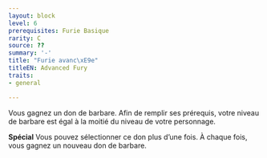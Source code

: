 ```yaml
---
layout: block
level: 6
prerequisites: Furie Basique
rarity: C
source: ??
summary: '-'
title: "Furie avanc\xE9e"
titleEN: Advanced Fury
traits:
- general

---
```


<p>Vous gagnez un don de barbare. Afin de remplir ses prérequis, votre niveau de barbare est égal à la moitié du niveau de votre personnage.</p>
<p><strong>Spécial</strong> Vous pouvez sélectionner ce don plus d’une fois. À chaque fois, vous gagnez un nouveau don de barbare.</p>
